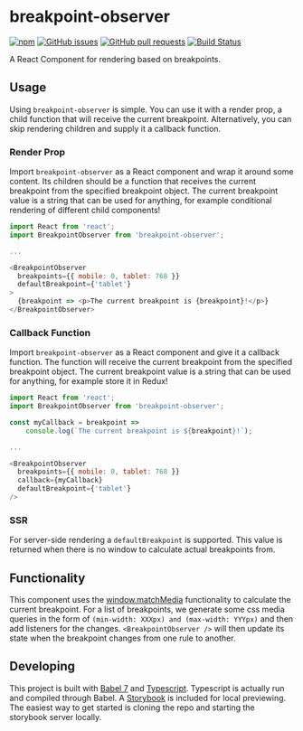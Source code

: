 # breakpoint-observer

[![npm](https://img.shields.io/npm/v/breakpoint-observer.svg)](https://www.npmjs.com/package/breakpoint-observer)
[![GitHub issues](https://img.shields.io/github/issues-raw/iiroj/breakpoint-observer.svg)](https://github.com/iiroj/breakpoint-observer/issues)
[![GitHub pull requests](https://img.shields.io/github/issues-pr-raw/iiroj/breakpoint-observer.svg)](https://github.com/iiroj/breakpoint-observer/pulls)
[![Build Status](https://travis-ci.org/iiroj/breakpoint-observer.svg?branch=master)](https://travis-ci.org/iiroj/breakpoint-observer)

A React Component for rendering based on breakpoints.

## Usage

Using `breakpoint-observer` is simple. You can use it with a render prop, a child function that will receive the current breakpoint. Alternatively, you can skip rendering children and supply it a callback function.

### Render Prop

Import `breakpoint-observer` as a React component and wrap it around some content. Its children should be a function that receives the current breakpoint from the specified breakpoint object. The current breakpoint value is a string that can be used for anything, for example conditional rendering of different child components!

```javascript
import React from 'react';
import BreakpointObserver from 'breakpoint-observer';

...

<BreakpointObserver
  breakpoints={{ mobile: 0, tablet: 768 }}
  defaultBreakpoint={'tablet'}
>
  {breakpoint => <p>The current breakpoint is {breakpoint}!</p>}
</BreakpointObserver>
```

### Callback Function

Import `breakpoint-observer` as a React component and give it a callback function. The function will receive the current breakpoint from the specified breakpoint object. The current breakpoint value is a string that can be used for anything, for example store it in Redux!

```javascript
import React from 'react';
import BreakpointObserver from 'breakpoint-observer';

const myCallback = breakpoint =>
    console.log(`The current breakpoint is ${breakpoint}!`);

...

<BreakpointObserver
  breakpoints={{ mobile: 0, tablet: 768 }}
  callback={myCallback}
  defaultBreakpoint={'tablet'}
/>
```

### SSR

For server-side rendering a `defaultBreakpoint` is supported. This value is returned when there is no window to calculate actual breakpoints from.

## Functionality

This component uses the [window.matchMedia](https://developer.mozilla.org/en-US/docs/Web/API/Window/matchMedia) functionality to calculate the current breakpoint. For a list of breakpoints, we generate some css media queries in the form of `(min-width: XXXpx) and (max-width: YYYpx)` and then add listeners for the changes. `<BreakpointObserver />` will then update its state when the breakpoint changes from one rule to another.

## Developing

This project is built with [Babel 7](https://github.com/babel/babel/wiki/Babel-7) and [Typescript](http://www.typescriptlang.org/). Typescript is actually run and compiled through Babel. A [Storybook](http://storybook.js.org/) is included for local previewing. The easiest way to get started is cloning the repo and starting the storybook server locally.